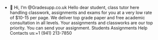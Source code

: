 - 👋 Hi, I’m @Gradesupp.co.uk
Hello dear student, class tutor here handling classwork, assignments and exams for you at a very low rate of $10-15 per page. We deliver top grade paper and free academic consultation in all levels. Your assignments and classworks are our top priority. You can send your assignment.
Students Assignments Help
Contacts us:+1 (941) 213-7850
